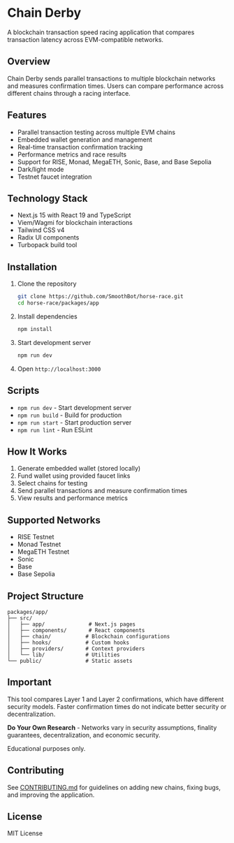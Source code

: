 # Chain Derby

A blockchain transaction speed racing application that compares transaction latency across EVM-compatible networks.

## Overview

Chain Derby sends parallel transactions to multiple blockchain networks and measures confirmation times. Users can compare performance across different chains through a racing interface.

## Features

- Parallel transaction testing across multiple EVM chains
- Embedded wallet generation and management
- Real-time transaction confirmation tracking
- Performance metrics and race results
- Support for RISE, Monad, MegaETH, Sonic, Base, and Base Sepolia
- Dark/light mode
- Testnet faucet integration

## Technology Stack

- Next.js 15 with React 19 and TypeScript
- Viem/Wagmi for blockchain interactions
- Tailwind CSS v4
- Radix UI components
- Turbopack build tool

## Installation

1. Clone the repository
   ```bash
   git clone https://github.com/SmoothBot/horse-race.git
   cd horse-race/packages/app
   ```

2. Install dependencies
   ```bash
   npm install
   ```

3. Start development server
   ```bash
   npm run dev
   ```

4. Open `http://localhost:3000`

## Scripts

- `npm run dev` - Start development server
- `npm run build` - Build for production
- `npm run start` - Start production server
- `npm run lint` - Run ESLint

## How It Works

1. Generate embedded wallet (stored locally)
2. Fund wallet using provided faucet links
3. Select chains for testing
4. Send parallel transactions and measure confirmation times
5. View results and performance metrics

## Supported Networks

- RISE Testnet
- Monad Testnet
- MegaETH Testnet
- Sonic
- Base
- Base Sepolia

## Project Structure

```
packages/app/
├── src/
│   ├── app/              # Next.js pages
│   ├── components/       # React components
│   ├── chain/           # Blockchain configurations
│   ├── hooks/           # Custom hooks
│   ├── providers/       # Context providers
│   └── lib/             # Utilities
└── public/              # Static assets
```

## Important

This tool compares Layer 1 and Layer 2 confirmations, which have different security models. Faster confirmation times do not indicate better security or decentralization. 

**Do Your Own Research** - Networks vary in security assumptions, finality guarantees, decentralization, and economic security.

Educational purposes only.

## Contributing

See [CONTRIBUTING.md](CONTRIBUTING.md) for guidelines on adding new chains, fixing bugs, and improving the application.

## License

MIT License